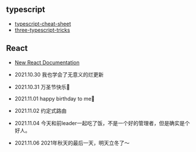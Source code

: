 ## typescript

- [typescript-cheat-sheet](https://www.sitepen.com/blog/typescript-cheat-sheet)
- [three-typescript-tricks](https://www.cstrnt.dev/blog/three-typescript-tricks)


## React
- [New React Documentation](https://github.com/reactjs/reactjs.org/pull/3965)


- 2021.10.30 我也学会了无意义的烂更新
- 2021.10.31 万圣节快乐🎃
- 2021.11.01 happy birthday to me🙈
- 2021.11.02 约定式路由
- 2021.11.04 今天和前leader一起吃了饭，不是一个好的管理者，但是确实是个好人。
- 2021.11.06 2021年秋天的最后一天，明天立冬了～